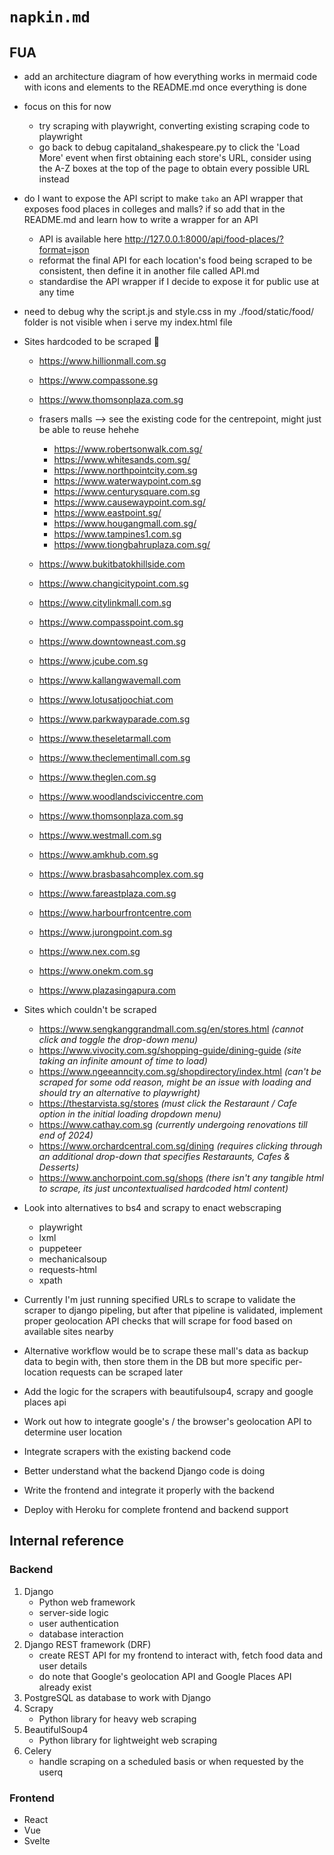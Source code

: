 # `napkin.md`

## FUA

* add an architecture diagram of how everything works in mermaid code with icons and elements to the README.md once everything is done

* focus on this for now
    * try scraping with playwright, converting existing scraping code to playwright
    * go back to debug capitaland_shakespeare.py to click the 'Load More' event when first obtaining each store's URL, consider using the A-Z boxes at the top of the page to obtain every possible URL instead

* do I want to expose the API script to make `tako` an API wrapper that exposes food places in colleges and malls? if so add that in the README.md and learn how to write a wrapper for an API
    * API is available here http://127.0.0.1:8000/api/food-places/?format=json
    * reformat the final API for each location's food being scraped to be consistent, then define it in another file called API.md
    * standardise the API wrapper if I decide to expose it for public use at any time

* need to debug why the script.js and style.css in my ./food/static/food/ folder is not visible when i serve my index.html file

* Sites hardcoded to be scraped :robot:

    * https://www.hillionmall.com.sg
    * https://www.compassone.sg
    * https://www.thomsonplaza.com.sg

    * frasers malls --> see the existing code for the centrepoint, might just be able to reuse hehehe
        * https://www.robertsonwalk.com.sg/
        * https://www.whitesands.com.sg/
        * https://www.northpointcity.com.sg
        * https://www.waterwaypoint.com.sg
        * https://www.centurysquare.com.sg
        * https://www.causewaypoint.com.sg/
        * https://www.eastpoint.sg/
        * https://www.hougangmall.com.sg/
        * https://www.tampines1.com.sg
        * https://www.tiongbahruplaza.com.sg/

    * https://www.bukitbatokhillside.com
    * https://www.changicitypoint.com.sg
    * https://www.citylinkmall.com.sg
    * https://www.compasspoint.com.sg
    * https://www.downtowneast.com.sg
    * https://www.jcube.com.sg
    * https://www.kallangwavemall.com
    * https://www.lotusatjoochiat.com
    * https://www.parkwayparade.com.sg
    * https://www.theseletarmall.com
    * https://www.theclementimall.com.sg
    * https://www.theglen.com.sg
    * https://www.woodlandsciviccentre.com
    * https://www.thomsonplaza.com.sg
    * https://www.westmall.com.sg
    * https://www.amkhub.com.sg
    * https://www.brasbasahcomplex.com.sg
    * https://www.fareastplaza.com.sg
    * https://www.harbourfrontcentre.com
    * https://www.jurongpoint.com.sg
    * https://www.nex.com.sg
    * https://www.onekm.com.sg
    * https://www.plazasingapura.com

* Sites which couldn't be scraped
    * https://www.sengkanggrandmall.com.sg/en/stores.html *(cannot click and toggle the drop-down menu)*
    * https://www.vivocity.com.sg/shopping-guide/dining-guide *(site taking an infinite amount of time to load)*
    * https://www.ngeeanncity.com.sg/shopdirectory/index.html *(can't be scraped for some odd reason, might be an issue with loading and should try an alternative to playwright)*
    * https://thestarvista.sg/stores *(must click the Restaraunt / Cafe option in the initial loading dropdown menu)*
    * https://www.cathay.com.sg *(currently undergoing renovations till end of 2024)*
    * https://www.orchardcentral.com.sg/dining *(requires clicking through an additional drop-down that specifies Restaraunts, Cafes & Desserts)*
    * https://www.anchorpoint.com.sg/shops *(there isn't any tangible html to scrape, its just uncontextualised hardcoded html content)*

* Look into alternatives to bs4 and scrapy to enact webscraping
    * playwright
    * lxml
    * puppeteer
    * mechanicalsoup
    * requests-html
    * xpath

* Currently I'm just running specified URLs to scrape to validate the scraper to django pipeling, but after that pipeline is validated, implement proper geolocation API checks that will scrape for food based on available sites nearby
* Alternative workflow would be to scrape these mall's data as backup data to begin with, then store them in the DB but more specific per-location requests can be scraped later
* Add the logic for the scrapers with beautifulsoup4, scrapy and google places api
* Work out how to integrate google's / the browser's geolocation API to determine user location
* Integrate scrapers with the existing backend code
* Better understand what the backend Django code is doing 
* Write the frontend and integrate it properly with the backend
* Deploy with Heroku for complete frontend and backend support

## Internal reference

### Backend

1. Django
    * Python web framework
    * server-side logic
    * user authentication
    * database interaction
2. Django REST framework (DRF)
    * create REST API for my frontend to interact with, fetch food data and user details
    * do note that Google's geolocation API and Google Places API already exist
3. PostgreSQL as database to work with Django
4. Scrapy
    * Python library for heavy web scraping
5. BeautifulSoup4
    * Python library for lightweight web scraping
6. Celery
    * handle scraping on a scheduled basis or when requested by the userq

### Frontend

* React
* Vue
* Svelte